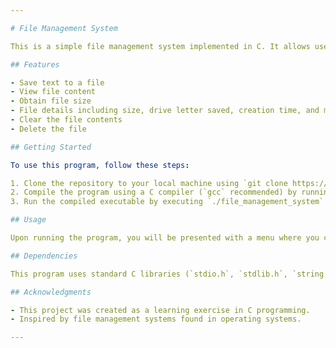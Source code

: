 ```yaml
---

# File Management System

This is a simple file management system implemented in C. It allows users to perform various operations on a text file such as saving text to a file, viewing file content, obtaining file size, getting file details, clearing the file, and deleting the file.

## Features

- Save text to a file
- View file content
- Obtain file size
- File details including size, drive letter saved, creation time, and modification time
- Clear the file contents
- Delete the file

## Getting Started

To use this program, follow these steps:

1. Clone the repository to your local machine using `git clone https://github.com/your-username/file-management-system.git`
2. Compile the program using a C compiler (`gcc` recommended) by running `gcc file_management_system.c -o file_management_system`
3. Run the compiled executable by executing `./file_management_system` (on Unix/Linux) or `file_management_system.exe` (on Windows)

## Usage

Upon running the program, you will be presented with a menu where you can choose various options to perform operations on a text file. Follow the on-screen instructions to navigate through the menu and perform actions.

## Dependencies

This program uses standard C libraries (`stdio.h`, `stdlib.h`, `string.h`, `time.h`, `sys/stat.h`, `errno.h`) and is compatible with most C compilers.

## Acknowledgments

- This project was created as a learning exercise in C programming.
- Inspired by file management systems found in operating systems.

---
```

